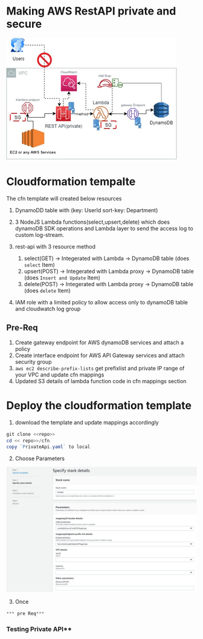 # Making AWS RestAPI private and secure
![alt text](https://github.com/plygenom/aws_RestApi_Priv/blob/main/RestApi_Private.jpg?raw=true)
# Cloudformation tempalte 

The cfn template will created below resources 

1) DynamoDD table with (key: UserId sort-key: Department)
2) 3 NodeJS Lambda functions(select,upsert,delete) which does dynamoDB SDK operations and Lambda layer to send the access log to custom log-stream. 
3) rest-api with 3 resource method 

      1) select(GET) -> Integerated with Lambda  -> DynamoDB table (does `select` Item)
      2) upsert(POST) -> Integerated with Lambda proxy -> DynamoDB table (does `Insert and Update` Item)
      3) delete(POST) -> Integerated with Lambda proxy -> DynamoDB table (does `delete` Item)

2) IAM role with a limited policy to allow access only to dynamoDB table and cloudwatch log group  

## Pre-Req

1) Create gateway endpoint for AWS dynamoDB services and attach a policy 
2) Create interface endpoint for AWS API Gateway services and attach security group 
3) `aws ec2 describe-prefix-lists` get  prefixlist and private IP range of your VPC and update cfn mappings
4) Updated S3 details of lambda function code in cfn mappings section  

# Deploy the cloudformation template

1) download the template and update mappings accordingly
```powershell
git clone <<repo>>
cd << repo>>/cfn
copy `PrivateApi.yaml` to local 
```
2) Choose Parameters 

![alt text](https://github.com/plygenom/aws_RestApi_Priv/blob/main/cfn.png?raw=true)

3) Once 

```powershell
*** pre Req***

```

###  Testing Private API**

```powershell

```
